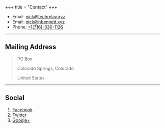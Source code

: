 +++
title = "Contact"
+++

* Email: [nick@techrelay.xyz](mailto:nick@techrelay.xyz)
* Email: [nick@nbennett.xyz](mailto:nick@nbennett.xyz)
* Phone: [+1(716)-330-1126](tel:+17163301126)

---

## Mailing Address

> PO Box 
>
> Colorado Springs, Colorado
>
> United States

---

## Social

1. [Facebook](#)
2. [Twitter](#)
3. [Google+](#)

